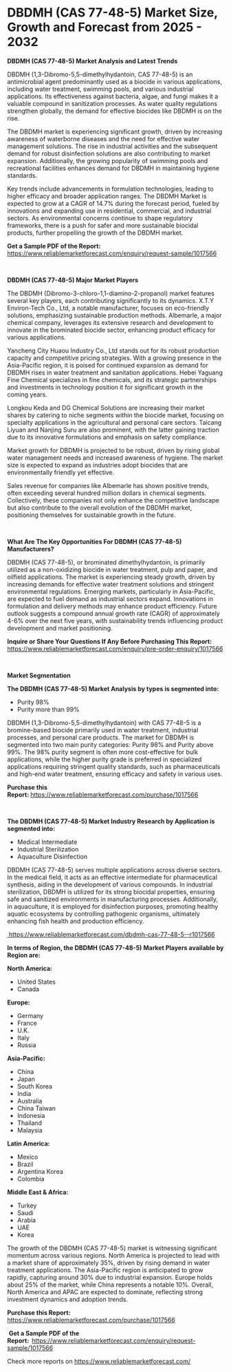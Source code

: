 <p><h1>DBDMH (CAS 77-48-5) Market Size, Growth and Forecast from 2025 - 2032</h1></p><p><strong>DBDMH (CAS 77-48-5) Market Analysis and Latest Trends</strong></p>
<p><p>DBDMH (1,3-Dibromo-5,5-dimethylhydantoin, CAS 77-48-5) is an antimicrobial agent predominantly used as a biocide in various applications, including water treatment, swimming pools, and various industrial applications. Its effectiveness against bacteria, algae, and fungi makes it a valuable compound in sanitization processes. As water quality regulations strengthen globally, the demand for effective biocides like DBDMH is on the rise.</p><p>The DBDMH market is experiencing significant growth, driven by increasing awareness of waterborne diseases and the need for effective water management solutions. The rise in industrial activities and the subsequent demand for robust disinfection solutions are also contributing to market expansion. Additionally, the growing popularity of swimming pools and recreational facilities enhances demand for DBDMH in maintaining hygiene standards.</p><p>Key trends include advancements in formulation technologies, leading to higher efficacy and broader application ranges. The DBDMH Market is expected to grow at a CAGR of 14.7% during the forecast period, fueled by innovations and expanding use in residential, commercial, and industrial sectors. As environmental concerns continue to shape regulatory frameworks, there is a push for safer and more sustainable biocidal products, further propelling the growth of the DBDMH market.</p></p>
<p><strong>Get a Sample PDF of the Report:&nbsp;</strong> <a href="https://www.reliablemarketforecast.com/enquiry/request-sample/1017566?utm_campaign=1766&utm_medium=2&utm_source=Github&utm_content=ia&utm_term=21032025&utm_id=dbdmh-cas-77-48-5">https://www.reliablemarketforecast.com/enquiry/request-sample/1017566</a></p>
<p>&nbsp;</p>
<p><strong>DBDMH (CAS 77-48-5) Major Market Players</strong></p>
<p><p>The DBDMH (Dibromo-3-chloro-1,1-diamino-2-propanol) market features several key players, each contributing significantly to its dynamics. X.T.Y Environ-Tech Co., Ltd, a notable manufacturer, focuses on eco-friendly solutions, emphasizing sustainable production methods. Albemarle, a major chemical company, leverages its extensive research and development to innovate in the brominated biocide sector, enhancing product efficacy for various applications.</p><p>Yancheng City Huaou Industry Co., Ltd stands out for its robust production capacity and competitive pricing strategies. With a growing presence in the Asia-Pacific region, it is poised for continued expansion as demand for DBDMH rises in water treatment and sanitation applications. Hebei Yaguang Fine Chemical specializes in fine chemicals, and its strategic partnerships and investments in technology position it for significant growth in the coming years.</p><p>Longkou Keda and DG Chemical Solutions are increasing their market shares by catering to niche segments within the biocide market, focusing on specialty applications in the agricultural and personal care sectors. Taicang Liyuan and Nanjing Suru are also prominent, with the latter gaining traction due to its innovative formulations and emphasis on safety compliance.</p><p>Market growth for DBDMH is projected to be robust, driven by rising global water management needs and increased awareness of hygiene. The market size is expected to expand as industries adopt biocides that are environmentally friendly yet effective.</p><p>Sales revenue for companies like Albemarle has shown positive trends, often exceeding several hundred million dollars in chemical segments. Collectively, these companies not only enhance the competitive landscape but also contribute to the overall evolution of the DBDMH market, positioning themselves for sustainable growth in the future.</p></p>
<p>&nbsp;</p>
<p><strong>What Are The Key Opportunities For DBDMH (CAS 77-48-5) Manufacturers?</strong></p>
<p><p>DBDMH (CAS 77-48-5), or brominated dimethylhydantoin, is primarily utilized as a non-oxidizing biocide in water treatment, pulp and paper, and oilfield applications. The market is experiencing steady growth, driven by increasing demands for effective water treatment solutions and stringent environmental regulations. Emerging markets, particularly in Asia-Pacific, are expected to fuel demand as industrial sectors expand. Innovations in formulation and delivery methods may enhance product efficiency. Future outlook suggests a compound annual growth rate (CAGR) of approximately 4-6% over the next five years, with sustainability trends influencing product development and market positioning.</p></p>
<p><strong>Inquire or Share Your Questions If Any Before Purchasing This Report:</strong> <a href="https://www.reliablemarketforecast.com/enquiry/pre-order-enquiry/1017566?utm_campaign=1766&utm_medium=2&utm_source=Github&utm_content=ia&utm_term=21032025&utm_id=dbdmh-cas-77-48-5">https://www.reliablemarketforecast.com/enquiry/pre-order-enquiry/1017566</a></p>
<p>&nbsp;</p>
<p><strong>Market Segmentation</strong></p>
<p><strong>The DBDMH (CAS 77-48-5) Market Analysis by types is segmented into:</strong></p>
<p><ul><li>Purity 98%</li><li>Purity more than 99%</li></ul></p>
<p><p>DBDMH (1,3-Dibromo-5,5-dimethylhydantoin) with CAS 77-48-5 is a bromine-based biocide primarily used in water treatment, industrial processes, and personal care products. The market for DBDMH is segmented into two main purity categories: Purity 98% and Purity above 99%. The 98% purity segment is often more cost-effective for bulk applications, while the higher purity grade is preferred in specialized applications requiring stringent quality standards, such as pharmaceuticals and high-end water treatment, ensuring efficacy and safety in various uses.</p></p>
<p><strong>Purchase this Report:&nbsp;</strong><a href="https://www.reliablemarketforecast.com/purchase/1017566?utm_campaign=1766&utm_medium=2&utm_source=Github&utm_content=ia&utm_term=21032025&utm_id=dbdmh-cas-77-48-5">https://www.reliablemarketforecast.com/purchase/1017566</a></p>
<p>&nbsp;</p>
<p><strong>The DBDMH (CAS 77-48-5) Market Industry Research by Application is segmented into:</strong></p>
<p><ul><li>Medical Intermediate</li><li>Industrial Sterilization</li><li>Aquaculture Disinfection</li></ul></p>
<p><p>DBDMH (CAS 77-48-5) serves multiple applications across diverse sectors. In the medical field, it acts as an effective intermediate for pharmaceutical synthesis, aiding in the development of various compounds. In industrial sterilization, DBDMH is utilized for its strong biocidal properties, ensuring safe and sanitized environments in manufacturing processes. Additionally, in aquaculture, it is employed for disinfection purposes, promoting healthy aquatic ecosystems by controlling pathogenic organisms, ultimately enhancing fish health and production efficiency.</p></p>
<p><a href="https://www.reliablemarketforecast.com/dbdmh-cas-77-48-5--r1017566?utm_campaign=1766&utm_medium=2&utm_source=Github&utm_content=ia&utm_term=21032025&utm_id=dbdmh-cas-77-48-5">&nbsp;https://www.reliablemarketforecast.com/dbdmh-cas-77-48-5--r1017566</a></p>
<p><strong>In terms of Region, the DBDMH (CAS 77-48-5) Market Players available by Region are:</strong></p>
<p>
    <p> <strong> North America: </strong>
        <ul>
            <li>United States</li>
            <li>Canada</li>
        </ul>
        </p> 
    <p> <strong> Europe: </strong>
        <ul>
            <li>Germany</li>
            <li>France</li>
            <li>U.K.</li>
            <li>Italy</li>
            <li>Russia</li>
        </ul>
        </p> 
    <p> <strong> Asia-Pacific: </strong>
        <ul>
            <li>China</li>
            <li>Japan</li>
            <li>South Korea</li>
            <li>India</li>
            <li>Australia</li>
            <li>China Taiwan</li>
            <li>Indonesia</li>
            <li>Thailand</li>
            <li>Malaysia</li>
        </ul>
        </p> 
    <p> <strong> Latin America: </strong>
        <ul>
            <li>Mexico</li>
            <li>Brazil</li>
            <li>Argentina Korea</li>
            <li>Colombia</li>
        </ul>
        </p> 
    <p> <strong> Middle East & Africa: </strong>
        <ul>
            <li>Turkey</li>
            <li>Saudi</li>
            <li>Arabia</li>
            <li>UAE</li>
            <li>Korea</li>
        </ul>
    </p>
    </p>
<p><p>The growth of the DBDMH (CAS 77-48-5) market is witnessing significant momentum across various regions. North America is projected to lead with a market share of approximately 35%, driven by rising demand in water treatment applications. The Asia-Pacific region is anticipated to grow rapidly, capturing around 30% due to industrial expansion. Europe holds about 25% of the market, while China represents a notable 10%. Overall, North America and APAC are expected to dominate, reflecting strong investment dynamics and adoption trends.</p></p>
<p><strong>Purchase this Report: </strong><a href="https://www.reliablemarketforecast.com/purchase/1017566?utm_campaign=1766&utm_medium=2&utm_source=Github&utm_content=ia&utm_term=21032025&utm_id=dbdmh-cas-77-48-5">https://www.reliablemarketforecast.com/purchase/1017566</a></p>
<p>&nbsp;<strong>Get a Sample PDF of the Report:&nbsp;&nbsp;</strong><a href="https://www.reliablemarketforecast.com/enquiry/request-sample/1017566?utm_campaign=1766&utm_medium=2&utm_source=Github&utm_content=ia&utm_term=21032025&utm_id=dbdmh-cas-77-48-5">https://www.reliablemarketforecast.com/enquiry/request-sample/1017566</a></p>
<p><strong></strong></p>
<p>Check more reports on <a href="https://www.reliablemarketforecast.com/?utm_campaign=1766&utm_medium=2&utm_source=Github&utm_content=ia&utm_term=21032025&utm_id=dbdmh-cas-77-48-5">https://www.reliablemarketforecast.com/</a></p>